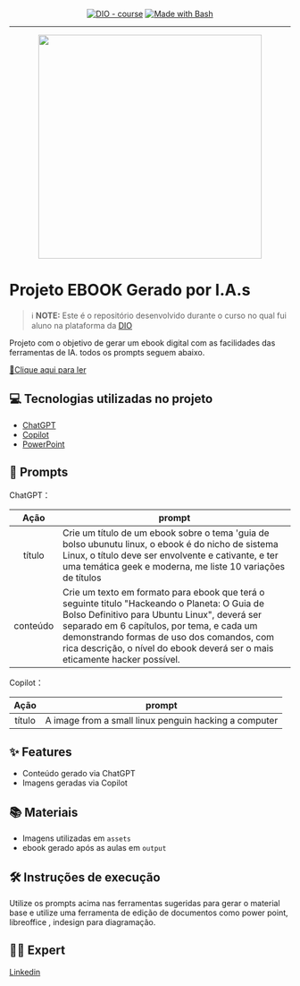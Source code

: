
<p align="center">
<a href="https://dio.me/"><img src="https://img.shields.io/badge/DIO-Course-28DA77?logo=youtube" alt="DIO - course"></a>
<a href="https://www.gnu.org/software/bash/" title="Go to Bash homepage"><img src="https://img.shields.io/badge/Prompt-Project-blue?logo=gnu-bash&amp;logoColor=white" alt="Made with Bash"></a></p>

-------


<p align="center">
<img 
    src="./assets/tux2.png"
    width="400"  
/>
</p>

# Projeto EBOOK Gerado por I.A.s


 > ℹ️ **NOTE:** Este é o repositório desenvolvido durante o curso no qual fui aluno na plataforma da [DIO](https://dio.me)

Projeto com o objetivo de gerar um ebook digital com as facilidades das ferramentas de IA. todos os prompts
seguem abaixo.

<a href="https://github.com/igorcabralbr/prompts-recipe-to-create-a-ebook/blob/main/output/ebook_tux.pdf" title="View PDF now"> 📕Clique aqui para ler</a>

## 💻 Tecnologias utilizadas no projeto

- [ChatGPT](https://chat.openai.com/) 
- [Copilot](https://copilot.microsoft.com/)
- [PowerPoint](https://www.microsoft.com/en/microsoft-365/powerpoint)

## 🧠 Prompts


ChatGPT：

|   Ação   | prompt                                                                                                                                                                                                                                                                         |
| :------: | ------------------------------------------------------------------------------------------------------------------------------------------------------------------------------------------------------------------------------------------------------------------------------ |
|  título  | Crie um título de um ebook sobre o tema 'guia de bolso ubunutu linux, o ebook é do nicho de sistema Linux, o título deve ser envolvente e cativante, e ter uma temática geek e moderna, me liste 10 variações de títulos                                                     |
| conteúdo | Crie um texto em formato para ebook que terá o seguinte titulo "Hackeando o Planeta: O Guia de Bolso Definitivo para Ubuntu Linux", deverá ser separado em 6 capítulos, por tema, e cada um demonstrando formas de uso dos comandos, com rica descrição, o nível do ebook deverá ser o mais eticamente hacker possível.


Copilot：

|  Ação  | prompt                                                                                 |
| :----: | -------------------------------------------------------------------------------------- |
| título | A image from a small linux penguin hacking a computer                                  |

## ✨ Features

- Conteúdo gerado via ChatGPT
- Imagens geradas via Copilot

## 📚 Materiais

- Imagens utilizadas em `assets`
- ebook gerado após as aulas em `output`

## 🛠️ Instruções de execução

Utilize os prompts acima nas ferramentas sugeridas para gerar o material base e utilize uma ferramenta de edição de documentos como power point, libreoffice , indesign para diagramação.

## 👨‍💻 Expert

[Linkedin](https://www.linkedin.com/in/igorcabralbr/)
